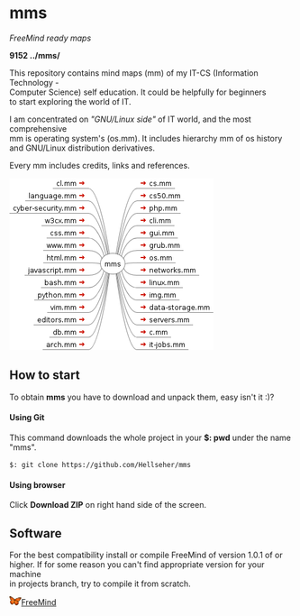 <!--
File          : README.md

Created       : Mon 02 Nov 2015 02:11:18
Last Modified : Sun Mar 20 2016 23:04:20 sharlatan
Maintainer    : sharlatan
-->

# mms #
_FreeMind ready maps_

__9152 ../mms/__

This repository contains mind maps (mm) of my IT-CS (Information Technology -  
Computer Science) self education. It could be helpfully for beginners  
to start exploring the world of IT.  

I am concentrated on _"GNU/Linux side"_ of IT world, and the most comprehensive  
mm is operating system's (os.mm). It includes hierarchy mm of os history and
GNU/Linux  distribution derivatives. 

Every mm includes credits, links and references.

![mms](./mms.png)

## How to start ##
To obtain __mms__ you have to download and unpack them, easy isn't it :)?

#### Using Git ####
This command downloads the whole project in your __$: pwd__ under the name "mms".

    $: git clone https://github.com/Hellseher/mms

#### Using browser ####
Click __Download ZIP__ on right hand side of the screen.

## Software ##
For the best compatibility install or compile FreeMind of version 1.0.1 of or  
higher.  If for some reason you can't find appropriate version for your machine  
in projects branch, try to compile it from scratch.  

![](./icons/freemind.png)[FreeMind](http://freemind.sourceforge.net/wiki/index.php/Main_Page)
